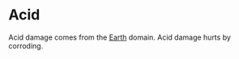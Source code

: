# Acid

Acid damage comes from the [Earth](../../../Magic/Spells/Spell%20Domains/Earth.md) domain. Acid damage hurts by corroding.
